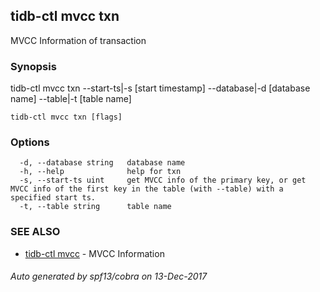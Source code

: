 ## tidb-ctl mvcc txn

MVCC Information of transaction

### Synopsis


tidb-ctl mvcc txn --start-ts|-s [start timestamp] --database|-d [database name] --table|-t [table name]

```
tidb-ctl mvcc txn [flags]
```

### Options

```
  -d, --database string   database name
  -h, --help              help for txn
  -s, --start-ts uint     get MVCC info of the primary key, or get MVCC info of the first key in the table (with --table) with a specified start ts.
  -t, --table string      table name
```

### SEE ALSO
* [tidb-ctl mvcc](tidb-ctl_mvcc.md)	 - MVCC Information

###### Auto generated by spf13/cobra on 13-Dec-2017
